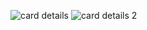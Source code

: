 ![card details](https://github.com/user-attachments/assets/f96e64e3-bbe6-4a78-8efd-f9c6d778ce48)
![card details 2](https://github.com/user-attachments/assets/b56ea781-062a-4af8-af8d-09268f8f2b9d)
